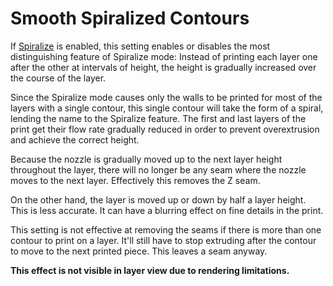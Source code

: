 Smooth Spiralized Contours
====
If [Spiralize](magic_spiralize.md) is enabled, this setting enables or disables the most distinguishing feature of Spiralize mode: Instead of printing each layer one after the other at intervals of height, the height is gradually increased over the course of the layer.

Since the Spiralize mode causes only the walls to be printed for most of the layers with a single contour, this single contour will take the form of a spiral, lending the name to the Spiralize feature. The first and last layers of the print get their flow rate gradually reduced in order to prevent overextrusion and achieve the correct height.

Because the nozzle is gradually moved up to the next layer height throughout the layer, there will no longer be any seam where the nozzle moves to the next layer. Effectively this removes the Z seam.

On the other hand, the layer is moved up or down by half a layer height. This is less accurate. It can have a blurring effect on fine details in the print.

This setting is not effective at removing the seams if there is more than one contour to print on a layer. It'll still have to stop extruding after the contour to move to the next printed piece. This leaves a seam anyway.

**This effect is not visible in layer view due to rendering limitations.**
